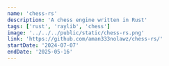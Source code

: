 ```yaml
---
name: 'chess-rs'
description: 'A chess engine written in Rust'
tags: ['rust', 'raylib', 'chess']
image: '../../../public/static/chess-rs.png'
link: 'https://github.com/aman333nolawz/chess-rs/'
startDate: '2024-07-07'
endDate: '2025-05-16'
---
```

